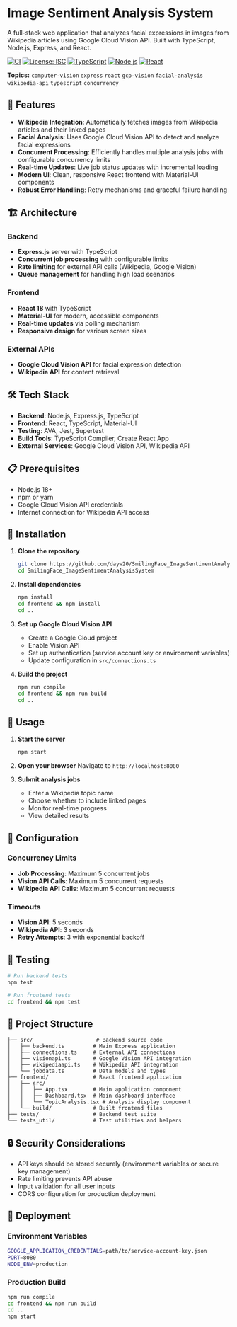 # Image Sentiment Analysis System

A full-stack web application that analyzes facial expressions in images from Wikipedia articles using Google Cloud Vision API. Built with TypeScript, Node.js, Express, and React.

[![CI](https://github.com/dayw20/SmilingFace_ImageSentimentAnalysisSystem/workflows/CI/badge.svg)](https://github.com/dayw20/SmilingFace_ImageSentimentAnalysisSystem/actions)
[![License: ISC](https://img.shields.io/badge/License-ISC-blue.svg)](https://opensource.org/licenses/ISC)
[![TypeScript](https://img.shields.io/badge/TypeScript-5.4-blue.svg)](https://www.typescriptlang.org/)
[![Node.js](https://img.shields.io/badge/Node.js-18+-green.svg)](https://nodejs.org/)
[![React](https://img.shields.io/badge/React-18-blue.svg)](https://reactjs.org/)

**Topics:** `computer-vision` `express` `react` `gcp-vision` `facial-analysis` `wikipedia-api` `typescript` `concurrency`


## 🚀 Features

- **Wikipedia Integration**: Automatically fetches images from Wikipedia articles and their linked pages
- **Facial Analysis**: Uses Google Cloud Vision API to detect and analyze facial expressions
- **Concurrent Processing**: Efficiently handles multiple analysis jobs with configurable concurrency limits
- **Real-time Updates**: Live job status updates with incremental loading
- **Modern UI**: Clean, responsive React frontend with Material-UI components
- **Robust Error Handling**: Retry mechanisms and graceful failure handling

## 🏗️ Architecture

### Backend
- **Express.js** server with TypeScript
- **Concurrent job processing** with configurable limits
- **Rate limiting** for external API calls (Wikipedia, Google Vision)
- **Queue management** for handling high load scenarios

### Frontend
- **React 18** with TypeScript
- **Material-UI** for modern, accessible components
- **Real-time updates** via polling mechanism
- **Responsive design** for various screen sizes

### External APIs
- **Google Cloud Vision API** for facial expression detection
- **Wikipedia API** for content retrieval

## 🛠️ Tech Stack

- **Backend**: Node.js, Express.js, TypeScript
- **Frontend**: React, TypeScript, Material-UI
- **Testing**: AVA, Jest, Supertest
- **Build Tools**: TypeScript Compiler, Create React App
- **External Services**: Google Cloud Vision API, Wikipedia API

## 📋 Prerequisites

- Node.js 18+ 
- npm or yarn
- Google Cloud Vision API credentials
- Internet connection for Wikipedia API access

## 🚀 Installation

1. **Clone the repository**
   ```bash
   git clone https://github.com/dayw20/SmilingFace_ImageSentimentAnalysisSystem.git
   cd SmilingFace_ImageSentimentAnalysisSystem
   ```

2. **Install dependencies**
   ```bash
   npm install
   cd frontend && npm install
   cd ..
   ```

3. **Set up Google Cloud Vision API**
   - Create a Google Cloud project
   - Enable Vision API
   - Set up authentication (service account key or environment variables)
   - Update configuration in `src/connections.ts`

4. **Build the project**
   ```bash
   npm run compile
   cd frontend && npm run build
   cd ..
   ```

## 🎯 Usage

1. **Start the server**
   ```bash
   npm start
   ```

2. **Open your browser**
   Navigate to `http://localhost:8080`

3. **Submit analysis jobs**
   - Enter a Wikipedia topic name
   - Choose whether to include linked pages
   - Monitor real-time progress
   - View detailed results

## 🔧 Configuration

### Concurrency Limits
- **Job Processing**: Maximum 5 concurrent jobs
- **Vision API Calls**: Maximum 5 concurrent requests
- **Wikipedia API Calls**: Maximum 5 concurrent requests

### Timeouts
- **Vision API**: 5 seconds
- **Wikipedia API**: 3 seconds
- **Retry Attempts**: 3 with exponential backoff

## 🧪 Testing

```bash
# Run backend tests
npm test

# Run frontend tests
cd frontend && npm test
```

## 📁 Project Structure

```
├── src/                    # Backend source code
│   ├── backend.ts         # Main Express application
│   ├── connections.ts     # External API connections
│   ├── visionapi.ts       # Google Vision API integration
│   ├── wikipediaapi.ts    # Wikipedia API integration
│   └── jobdata.ts         # Data models and types
├── frontend/              # React frontend application
│   ├── src/
│   │   ├── App.tsx        # Main application component
│   │   ├── Dashboard.tsx  # Main dashboard interface
│   │   └── TopicAnalysis.tsx # Analysis display component
│   └── build/             # Built frontend files
├── tests/                 # Backend test suite
└── tests_util/            # Test utilities and helpers
```

## 🔒 Security Considerations

- API keys should be stored securely (environment variables or secure key management)
- Rate limiting prevents API abuse
- Input validation for all user inputs
- CORS configuration for production deployment

## 🚀 Deployment

### Environment Variables
```bash
GOOGLE_APPLICATION_CREDENTIALS=path/to/service-account-key.json
PORT=8080
NODE_ENV=production
```

### Production Build
```bash
npm run compile
cd frontend && npm run build
cd ..
npm start
```

